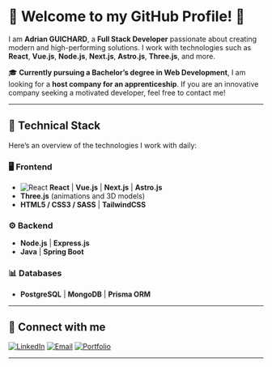 # 🌟 Welcome to my GitHub Profile! 🌟

I am **Adrian GUICHARD**, a **Full Stack Developer** passionate about creating modern and high-performing solutions. I work with technologies such as **React**, **Vue.js**, **Node.js**, **Next.js**, **Astro.js**, **Three.js**, and more.

🎓 **Currently pursuing a Bachelor’s degree in Web Development**, I am looking for a **host company for an apprenticeship**. If you are an innovative company seeking a motivated developer, feel free to contact me!

---

## 🚀 **Technical Stack**

Here’s an overview of the technologies I work with daily:

### 🖥️ **Frontend**
- ![React](https://img.shields.io/badge/React-61DAFB?style=flat-square&logo=react&logoColor=black)  **React** | **Vue.js** | **Next.js** | **Astro.js**
- **Three.js** (animations and 3D models)
- **HTML5 / CSS3 / SASS** | **TailwindCSS**

### ⚙️ **Backend**
- **Node.js** | **Express.js**
- **Java** | **Spring Boot**

### 📊 **Databases**
- **PostgreSQL** | **MongoDB** | **Prisma ORM**

---

## 📲 Connect with me
[![LinkedIn](https://img.shields.io/badge/LinkedIn-blue?logo=linkedin)](https://www.linkedin.com/in/adrianguichard/)
[![Email](https://img.shields.io/badge/Email-adrian34470@gmail.com-green)](mailto:adrian34470@gmail.com)
[![Portfolio](https://img.shields.io/badge/Portfolio-%F0%9F%8C%8D-blue)](https://adrianguichard.com)

---
